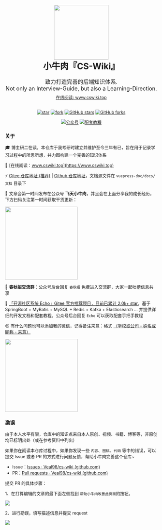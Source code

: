 <div align="center">
    <img width="180px" src="https://cs-wiki.oss-cn-shanghai.aliyuncs.com/img/20220514093911.png">
    <h1 style="margin-top:0px">小牛肉『CS-Wiki』</h1>
    <p style="margin-top:0px; margin-bottom:8px; font-size:18px">致力打造完善的后端知识体系.<br>Not only an Interview-Guide, but also a Learning-Direction.</p>
    <a href = "https://www.cswiki.top">在线阅读: www.cswiki.top</a>
</div >

<br>


<div align="center">

[![star](https://gitee.com/veal98/cs-wiki/badge/star.svg?theme=dark)](https://gitee.com/veal98/cs-wiki/stargazers)
[![fork](https://gitee.com/veal98/cs-wiki/badge/fork.svg?theme=dark)](https://gitee.com/veal98/cs-wiki/members)
[![GitHub stars](https://img.shields.io/github/stars/Veal98/cs-wiki?logo=github)](https://github.com/Veal98/cs-wiki/stargazers)
[![GitHub forks](https://img.shields.io/github/forks/Veal98/cs-wiki?logo=github)](https://github.com/Veal98/cs-wiki/network)

<a href="#公众号"><img src="https://img.shields.io/badge/公众号-飞天小牛肉-orange" alt="公众号"></a>
<a href="https://gitee.com/veal98/Echo"><img src="https://img.shields.io/badge/备战校招-开源社区项目-blueviolet" alt="配套教程"></a>

</div>

### 关于

🎓 博主研二在读，本仓库于我考研时建立并维护至今三年有已，旨在用于记录学习过程中的所思所想，并力图构建一个完善的知识体系

📖 [在线阅读：www.cswiki.top](https://www.cswiki.top)

⚡ [Gitee 仓库地址 (推荐)](https://gitee.com/veal98/cs-wiki) |  [Github 仓库地址](https://github.com/Veal98/cs-wiki)，文档源文件在 `vuepress-doc/docs/文档` 目录下

💬 文章会第一时间发布在公众号 **飞天小牛肉**，并且会在上面分享我的成长经历，下方扫码关注第一时间获取干货更新：

<img width = 240px src="https://cs-wiki.oss-cn-shanghai.aliyuncs.com/img/公众号二维码.png" />

🎁 **春秋招交流群**：公众号后台回复 `春秋招` 免费进入交流群，大家一起吐槽信息共享

🦄 [「开源社区系统 Echo」Gitee 官方推荐项目，目前已累计 2.0k+ star](https://gitee.com/veal98/Echo)，基于 SpringBoot + MyBatis + MySQL + Redis + Kafka + Elasticsearch ... 并提供详细的开发文档和配套教程。公众号后台回复 `Echo` 可以获取配套手把手教程

😉 有什么问题也可以添加我的微信，记得备注来意：格式 <u>（学校或公司 - 姓名或昵称 - 来意）</u>

<img width = 240px src="https://cs-wiki.oss-cn-shanghai.aliyuncs.com/img/微信图片_20210105121328.jpg"  />

### 勘误

由于本人水平有限，仓库中的知识点来自本人原创、视频、书籍、博客等，非原创均已标明出处（或在参考资料中列出）

如果你在阅读本仓库过程中，如果你发现一些 `内容`、`图稿`、`代码` 等中的错误，可以提交 Issue 或者 PR 的方式进行问题反馈，帮助小牛肉完善这个仓库~

- Issue：[Issues · Veal98/cs-wiki (github.com)](https://github.com/Veal98/cs-wiki/issues)
- PR：[Pull requests · Veal98/cs-wiki (github.com)](https://github.com/Veal98/cs-wiki/pulls)

提交 PR 的具体步骤：

1、在打算编辑的文章的最下面左侧找到 `帮助小牛肉改善此页面`的按钮。

![](https://cs-wiki.oss-cn-shanghai.aliyuncs.com/img/20220525131651.png)

2、进行勘误，填写描述信息并提交 request

![](https://cs-wiki.oss-cn-shanghai.aliyuncs.com/img/20220525131852.png)
